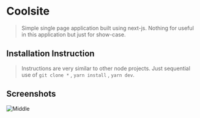 # Coolsite

> Simple single page application built using next-js. Nothing for useful in this application but just for show-case.

## Installation Instruction
> Instructions are very similar to other node projects. Just sequential use of `git clone *`  , `yarn install` , `yarn dev`.

## Screenshots

![Middle](./screenshots/Mid.bmp)